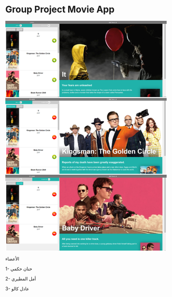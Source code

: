 
# Group Project Movie App

![](../Images/1.png)
![](../Images/2.png)
![](../Images/3.png)

الأعضاء

1- حنان حكمي

2- أمل المطيري

3- عادل كالو
